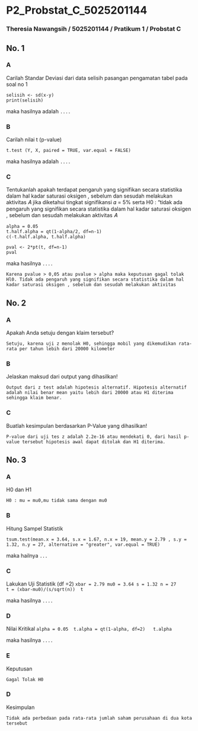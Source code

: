 # P2_Probstat_C_5025201144
### Theresia Nawangsih / 5025201144 / Pratikum 1 / Probstat C


## No. 1
### A
Carilah Standar Deviasi dari data selisih pasangan pengamatan tabel pada soal no 1
```
selisih <- sd(x-y)
print(selisih)
```
maka hasilnya adalah `....`

### B
Carilah nilai t (p-value)
```
t.test (Y, X, paired = TRUE, var.equal = FALSE)
```
maka hasilnya adalah `....`

### C
Tentukanlah apakah terdapat pengaruh yang signifikan secara statistika dalam hal kadar saturasi oksigen , sebelum dan sesudah melakukan aktivitas 𝐴 jika diketahui tingkat signifikansi 𝛼 = 5% serta H0 : “tidak ada pengaruh yang signifikan secara statistika dalam hal kadar saturasi oksigen , sebelum dan sesudah melakukan aktivitas 𝐴
```
alpha = 0.05 
t.half.alpha = qt(1-alpha/2, df=n-1) 
c(-t.half.alpha, t.half.alpha)

pval <- 2*pt(t, df=n-1)
pval
```
maka hasilnya `....`

` Karena pvalue > 0,05 atau pvalue > alpha maka keputusan gagal tolak Hl0. Tidak ada pengaruh yang signifikan secara statistika dalam hal kadar saturasi oksigen , sebelum dan sesudah melakukan aktivitas `

## No. 2
### A
Apakah Anda setuju dengan klaim tersebut?

`Setuju, karena uji z menolak H0, sehingga mobil yang dikemudikan rata-rata per tahun lebih dari 20000 kilometer`

### B
Jelaskan maksud dari output yang dihasilkan!

`Output dari z test adalah hipotesis alternatif. Hipotesis alternatif adalah nilai benar mean yaitu lebih dari 20000 atau H1 diterima sehingga klaim benar.`

### C
Buatlah kesimpulan berdasarkan P-Value yang dihasilkan!

`P-value dari uji tes z adalah 2.2e-16 atau mendekati 0, dari hasil p-value tersebut hipotesis awal dapat ditolak dan H1 diterima.`

## No. 3
### A
H0 dan H1

` H0 : mu = mu0,mu tidak sama dengan mu0 `

### B
Hitung Sampel Statistik

`tsum.test(mean.x = 3.64, s.x = 1.67, n.x = 19, mean.y = 2.79 , s.y = 1.32, n.y = 27, alternative = "greater", var.equal = TRUE)`

maka hailnya `...`

### C
Lakukan Uji Statistik (df =2)
`xbar = 2.79
mu0 = 3.64
s = 1.32
n = 27              
t = (xbar-mu0)/(s/sqrt(n)) 
t`

maka hasilnya `....`

### D
Nilai Kritikal
`alpha = 0.05 
t.alpha = qt(1-alpha, df=2)  
t.alpha`

maka hasilnya `....`

### E
Keputusan

`Gagal Tolak H0`

### D
Kesimpulan

`Tidak ada perbedaan pada rata-rata jumlah saham perusahaan di dua kota tersebut`
